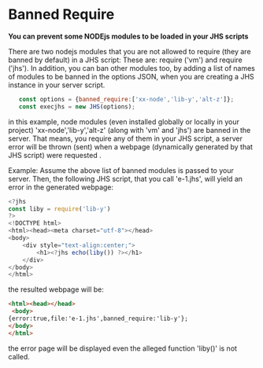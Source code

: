 # Banned Require
**You can prevent some NODEjs modules to be loaded in your JHS scripts**

There are two nodejs modules that you are not allowed to require (they are banned by default) in  a JHS script:
These are: require ('vm') and require ('jhs'). In addition, you can ban other modules too, 
by adding a list of names of modules to be banned in the options JSON, when you are creating 
a JHS instance in your server script.

 ```javascript 
    const options = {banned_require:['xx-node','lib-y','alt-z']};
    const execjhs = new JHS(options);
 ```
  in this example, node modules (even installed globally or locally in your project) 
  'xx-node','lib-y','alt-z' (along with 'vm' and 'jhs') are banned in the server. 
  That means, you require any of them in your JHS script, a server error will be thrown 
  (sent) when a webpage (dynamically generated by that JHS script) were requested .

Example: Assume the above list of banned modules is passed to your server. Then, the following JHS 
script, that you call 'e-1.jhs', will yield an error in the generated webpage: 
```javascript 
<?jhs
const liby = require('lib-y')
?>
<!DOCTYPE html> 
<html><head><meta charset="utf-8"></head>
<body>
    <div style="text-align:center;">
        <h1><?jhs echo(liby()) ?></h1>
    </div>
</body>
</html>
```
the resulted webpage will be:

```html
<html><head></head>
 <body>
{error:true,file:'e-1.jhs',banned_require:'lib-y'};
</body>
</html>
```
the error page will be displayed even the alleged function 'liby()' 
is not called. 

